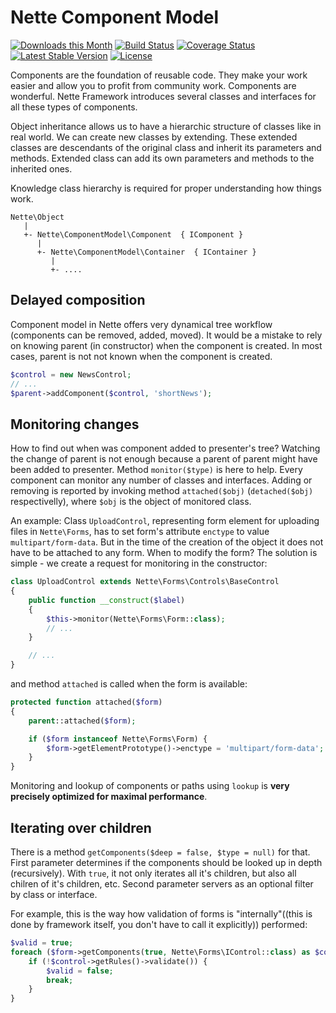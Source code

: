 Nette Component Model
=====================

[![Downloads this Month](https://img.shields.io/packagist/dm/nette/component-model.svg)](https://packagist.org/packages/nette/component-model)
[![Build Status](https://travis-ci.org/nette/component-model.svg?branch=master)](https://travis-ci.org/nette/component-model)
[![Coverage Status](https://coveralls.io/repos/github/nette/component-model/badge.svg?branch=master)](https://coveralls.io/github/nette/component-model?branch=master)
[![Latest Stable Version](https://poser.pugx.org/nette/component-model/v/stable)](https://github.com/nette/component-model/releases)
[![License](https://img.shields.io/badge/license-New%20BSD-blue.svg)](https://github.com/nette/component-model/blob/master/license.md)

Components are the foundation of reusable code. They make your work easier and allow you to profit from community work. Components are wonderful.
Nette Framework introduces several classes and interfaces for all these types of components.

Object inheritance allows us to have a hierarchic structure of classes like in real world. We can create new classes by extending. These extended classes are descendants of the original class and inherit its parameters and methods. Extended class can add its own parameters and methods to the inherited ones.

Knowledge class hierarchy is required for proper understanding how things work.

```
Nette\Object
   |
   +- Nette\ComponentModel\Component  { IComponent }
      |
      +- Nette\ComponentModel\Container  { IContainer }
         |
         +- ....
```



Delayed composition
-------------------

Component model in Nette offers very dynamical tree workflow (components can be removed, added, moved). It would be a mistake to rely on knowing parent (in constructor) when the component is created. In most cases, parent is not not known when the component is created.

```php
$control = new NewsControl;
// ...
$parent->addComponent($control, 'shortNews');
```


Monitoring changes
------------------

How to find out when was component added to presenter's tree? Watching the change of parent is not enough because a parent of parent might have been added to presenter. Method `monitor($type)` is here to help. Every component can monitor any number of classes and interfaces. Adding or removing is reported by invoking method `attached($obj)` (`detached($obj)` respectivelly), where `$obj` is the object of monitored class.

An example: Class `UploadControl`, representing form element for uploading files in `Nette\Forms`, has to set form's attribute `enctype` to value `multipart/form-data`. But in the time of the creation of the object it does not have to be attached to any form. When to modify the form? The solution is simple - we create a request for monitoring in the constructor:

```php
class UploadControl extends Nette\Forms\Controls\BaseControl
{
    public function __construct($label)
    {
        $this->monitor(Nette\Forms\Form::class);
        // ...
    }

    // ...
}
```

and method `attached` is called when the form is available:

```php
protected function attached($form)
{
    parent::attached($form);

    if ($form instanceof Nette\Forms\Form) {
        $form->getElementPrototype()->enctype = 'multipart/form-data';
    }
}
```

Monitoring and lookup of components or paths using `lookup` is **very precisely optimized for maximal performance**.


Iterating over children
-----------------------

There is a method `getComponents($deep = false, $type = null)` for that. First parameter determines if the components should be looked up in depth (recursively). With `true`, it not only iterates all it's children, but also all chilren of it's children, etc. Second parameter servers as an optional filter by class or interface.

For example, this is the way how validation of forms is "internally"((this is done by framework itself, you don't have to call it explicitly)) performed:

```php
$valid = true;
foreach ($form->getComponents(true, Nette\Forms\IControl::class) as $control) {
    if (!$control->getRules()->validate()) {
        $valid = false;
        break;
    }
}
```
